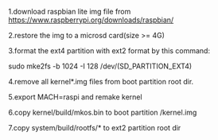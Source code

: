 1.download raspbian lite img file from https://www.raspberrypi.org/downloads/raspbian/

2.restore the img to a microsd card(size >= 4G)

3.format the ext4 partition with ext2 format by this command:

  sudo mke2fs -b 1024 -I 128 /dev/(SD_PARTITION_EXT4)

4.remove all kernel*.img files from boot partition root dir.

5.export MACH=raspi and remake kernel

6.copy kernel/build/mkos.bin to boot partition /kernel.img

7.copy system/build/rootfs/* to ext2 partition root dir
